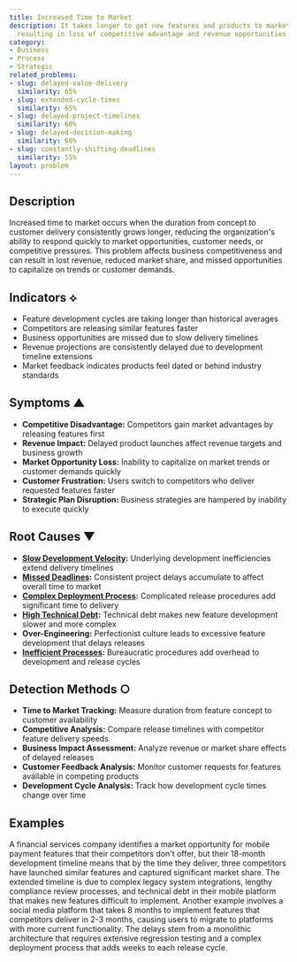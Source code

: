 ```yaml
---
title: Increased Time to Market
description: It takes longer to get new features and products to market, potentially
  resulting in loss of competitive advantage and revenue opportunities.
category:
- Business
- Process
- Strategic
related_problems:
- slug: delayed-value-delivery
  similarity: 65%
- slug: extended-cycle-times
  similarity: 65%
- slug: delayed-project-timelines
  similarity: 60%
- slug: delayed-decision-making
  similarity: 60%
- slug: constantly-shifting-deadlines
  similarity: 55%
layout: problem
---
```


## Description

Increased time to market occurs when the duration from concept to customer delivery consistently grows longer, reducing the organization's ability to respond quickly to market opportunities, customer needs, or competitive pressures. This problem affects business competitiveness and can result in lost revenue, reduced market share, and missed opportunities to capitalize on trends or customer demands.

## Indicators ⟡

- Feature development cycles are taking longer than historical averages
- Competitors are releasing similar features faster
- Business opportunities are missed due to slow delivery timelines
- Revenue projections are consistently delayed due to development timeline extensions
- Market feedback indicates products feel dated or behind industry standards

## Symptoms ▲

- **Competitive Disadvantage:** Competitors gain market advantages by releasing features first
- **Revenue Impact:** Delayed product launches affect revenue targets and business growth
- **Market Opportunity Loss:** Inability to capitalize on market trends or customer demands quickly
- **Customer Frustration:** Users switch to competitors who deliver requested features faster
- **Strategic Plan Disruption:** Business strategies are hampered by inability to execute quickly

## Root Causes ▼

- **[Slow Development Velocity](slow-development-velocity.md):** Underlying development inefficiencies extend delivery timelines
- **[Missed Deadlines](missed-deadlines.md):** Consistent project delays accumulate to affect overall time to market
- **[Complex Deployment Process](complex-deployment-process.md):** Complicated release procedures add significant time to delivery
- **[High Technical Debt](high-technical-debt.md):** Technical debt makes new feature development slower and more complex
- **Over-Engineering:** Perfectionist culture leads to excessive feature development that delays releases
- **[Inefficient Processes](inefficient-processes.md):** Bureaucratic procedures add overhead to development and release cycles

## Detection Methods ○

- **Time to Market Tracking:** Measure duration from feature concept to customer availability
- **Competitive Analysis:** Compare release timelines with competitor feature delivery speeds
- **Business Impact Assessment:** Analyze revenue or market share effects of delayed releases
- **Customer Feedback Analysis:** Monitor customer requests for features available in competing products
- **Development Cycle Analysis:** Track how development cycle times change over time

## Examples

A financial services company identifies a market opportunity for mobile payment features that their competitors don't offer, but their 18-month development timeline means that by the time they deliver, three competitors have launched similar features and captured significant market share. The extended timeline is due to complex legacy system integrations, lengthy compliance review processes, and technical debt in their mobile platform that makes new features difficult to implement. Another example involves a social media platform that takes 8 months to implement features that competitors deliver in 2-3 months, causing users to migrate to platforms with more current functionality. The delays stem from a monolithic architecture that requires extensive regression testing and a complex deployment process that adds weeks to each release cycle.